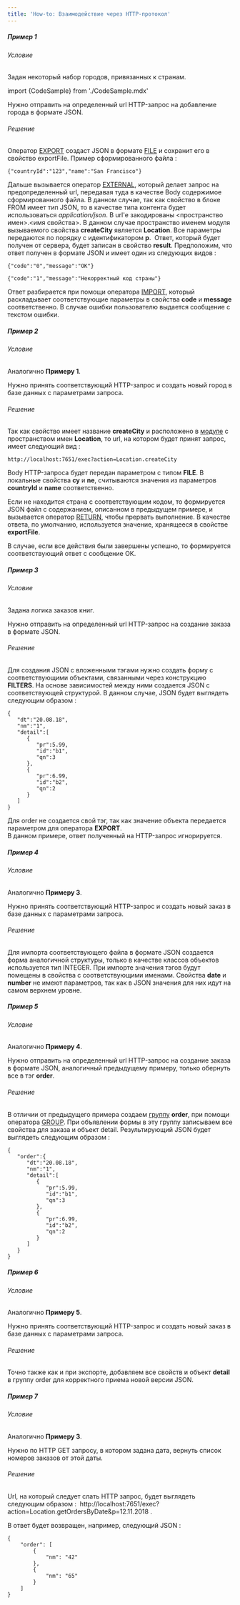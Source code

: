 ```yaml
---
title: 'How-to: Взаимодействие через HTTP-протокол'
---
```


##### Пример 1

###### Условие

Задан некоторый набор городов, привязанных к странам.

import {CodeSample} from './CodeSample.mdx'

<CodeSample url="https://documentation.lsfusion.org/sample?file=UseCaseExternal&block=sample1"/>

Нужно отправить на определенный url HTTP-запрос на добавление города в формате JSON.

###### Решение

<CodeSample url="https://documentation.lsfusion.org/sample?file=UseCaseExternal&block=solution1"/>

Оператор [EXPORT](Экспорт_данных_EXPORT.md) создаст JSON в формате [FILE](Встроенные_классы.md) и сохранит его в свойство exportFile. Пример сформированного файла : 

    {"countryId":"123","name":"San Francisco"}

Дальше вызывается оператор [EXTERNAL](Обращение_к_внешней_системе_EXTERNAL.md), который делает запрос на предопределенный url, передавая туда в качестве Body содержимое сформированного файла. В данном случае, так как свойство в блоке FROM имеет тип JSON, то в качестве типа контента будет использоваться *application/json*. В url'е закодированы <пространство имен\>.<имя свойства\>. В данном случае пространство именем модуля вызываемого свойства **createCity** является **Location**. Все параметры передаются по порядку с идентификатором **p**.  Ответ, который будет получен от сервера, будет записан в свойство **result**. Предположим, что ответ получен в формате JSON и имеет один из следующих видов :

    {"code":"0","message":"OK"}

    {"code":"1","message":"Некорректный код страны"}

Ответ разбирается при помощи оператора [IMPORT](Импорт_данных_IMPORT.md), который раскладывает соответствующие параметры в свойства **code** и **message** соответственно. В случае ошибки пользователю выдается сообщение с текстом ошибки.

##### Пример 2

###### Условие

Аналогично **Примеру 1**. 

Нужно принять соответствующий HTTP-запрос и создать новый город в базе данных с параметрами запроса.

###### Решение

<CodeSample url="https://documentation.lsfusion.org/sample?file=UseCaseExternal&block=solution2"/>

Так как свойство имеет название **createCity** и расположено в [модуле](Модули.md) с пространством имен **Location**, то url, на котором будет принят запрос, имеет следующий вид :

    http://localhost:7651/exec?action=Location.createCity

Body HTTP-запроса будет передан параметром с типом **FILE**. В локальные свойства **cy** и **ne**, считываются значения из параметров **countryId** и **name** соответственно.

Если не находится страна с соответствующим кодом, то формируется JSON файл с содержанием, описанном в предыдущем примере, и вызывается оператор [RETURN](Выход_RETURN.md), чтобы прервать выполнение. В качестве ответа, по умолчанию, используется значение, хранящееся в свойстве **exportFile**.

В случае, если все действия были завершены успешно, то формируется соответствующий ответ с сообщение ОК.

##### Пример 3

###### Условие

Задана логика заказов книг.

<CodeSample url="https://documentation.lsfusion.org/sample?file=UseCaseExternal&block=sample3"/>

Нужно отправить на определенный url HTTP-запрос на создание заказа в формате JSON.

###### Решение

<CodeSample url="https://documentation.lsfusion.org/sample?file=UseCaseExternal&block=solution3"/>

Для создания JSON с вложенными тэгами нужно создать форму с соответствующими объектами, связанными через конструкцию **FILTERS**. На основе зависимостей между ними создается JSON с соответствующей структурой. В данном случае, JSON будет выглядеть следующим образом :

    {
       "dt":"20.08.18",
       "nm":"1",
       "detail":[
          {
             "pr":5.99,
             "id":"b1",
             "qn":3
          },
          {
             "pr":6.99,
             "id":"b2",
             "qn":2
          }
       ]
    }

Для order не создается свой тэг, так как значение объекта передается параметром для оператора **EXPORT**.  
В данном примере, ответ полученный на HTTP-запрос игнорируется.

##### Пример 4

###### Условие

Аналогично **Примеру 3**. 

Нужно принять соответствующий HTTP-запрос и создать новый заказ в базе данных с параметрами запроса.

###### Решение

<CodeSample url="https://documentation.lsfusion.org/sample?file=UseCaseExternal&block=solution4"/>

Для импорта соответствующего файла в формате JSON создается форма аналогичной структуры, только в качестве классов объектов используется тип INTEGER. При импорте значения тэгов будут помещены в свойства с соответствующими именами. Свойства **date** и **number** не имеют параметров, так как в JSON значения для них идут на самом верхнем уровне.

##### Пример 5

###### Условие

Аналогично **Примеру 4**. 

Нужно отправить на определенный url HTTP-запрос на создание заказа в формате JSON, аналогичный предыдущему примеру, только обернуть все в тэг **order**.

###### Решение

<CodeSample url="https://documentation.lsfusion.org/sample?file=UseCaseExternal&block=solution5"/>

  

В отличии от предыдущего примера создаем [группу](Группы_свойств_и_действий.md) **order**, при помощи оператора [GROUP](Оператор_GROUP.md). При объявлении формы в эту группу записываем все свойства для заказа и объект detail. Результирующий JSON будет выглядеть следующим образом :

    {
       "order":{
          "dt":"20.08.18",
          "nm":"1",
          "detail":[
             {
                "pr":5.99,
                "id":"b1",
                "qn":3
             },
             {
                "pr":6.99,
                "id":"b2",
                "qn":2
             }
          ]
       }
    }

##### Пример 6

###### Условие

Аналогично **Примеру 5**. 

Нужно принять соответствующий HTTP-запрос и создать новый заказ в базе данных с параметрами запроса.

###### Решение

<CodeSample url="https://documentation.lsfusion.org/sample?file=UseCaseExternal&block=solution6"/>

Точно также как и при экспорте, добавляем все свойств и объект **detail** в группу order для корректного приема новой версии JSON.

##### Пример 7

###### Условие

Аналогично **Примеру 3**. 

Нужно по HTTP GET запросу, в котором задана дата, вернуть список номеров заказов от этой даты.

###### Решение

<CodeSample url="https://documentation.lsfusion.org/sample?file=UseCaseExternal&block=solution7"/>

Url, на который следует слать HTTP запрос, будет выглядеть следующим образом :  http://localhost:7651/exec?action=Location.getOrdersByDate&p=12.11.2018 .

В ответ будет возвращен, например, следующий JSON :

  

    {
        "order": [
            {
                "nm": "42"
            },
            {
                "nm": "65"
            }
        ]
    }

